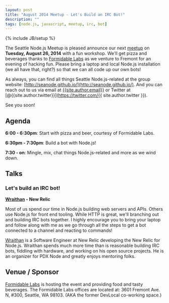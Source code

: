 ```yaml
---
layout: post
title: "August 2014 Meetup - Let's Build an IRC Bot!"
description: ""
tags: [node.js, javascript, meetup, irc, bot]
---
```

{% include JB/setup %}

The Seattle Node.js Meetup is pleased announce our next
[meetup](http://www.meetup.com/Seattle-Node-js/events/198980972/)
on **Tuesday, August 26, 2014** with a fun workshop. We'll get
pizza and beverages thanks to [Formidable Labs](http://formidablelabs.com/)
as we venture to Fremont for an evening of hacking fun. Please bring a laptop
and local Node.js installation (we all have that, right?) so that we can all
code up our own bots!

As always, you can find all things Seattle Node.js-related at the group website:
[http://seanode.github.io/](http://seanode.github.io/). And you can reach out to
us via email at [{{site.author.email}}](mailto:{{site.author.email}}) or Twitter
at [@{{site.author.twitter}}](https://twitter.com/{{ site.author.twitter }}).

See you soon!

## Agenda

**6:00 - 6:30pm**: Start with pizza and beer, courtesy of Formidable Labs.

**6:30pm - 7:30pm**: Build a bot with Node.js!

**7:30 - on**: Mingle, mix, chat things Node.js-related and more as we wind
down.


<!-- more start -->

## Talks

### Let's build an IRC bot!

**[Wraithan](https://twitter.com/wraithan) - New Relic**

Most of us spend our time in Node.js building web servers and APIs. Others use
Node.js for front end tooling. While HTTP is great, we'll branching out and
building IRC bots together. I highly encourage you to bring your laptop and
follow along with me as we go through all the steps to get a bot connected to a
channel and reacting to commands!

[Wraithan](https://twitter.com/wraithan) is a Software Engineer at New Relic
developing the New Relic for Node.js. Wraithan spends much more time than is
reasonable building IRC bots, fiddling with hardware, and working on his open
source projects. He is an organizer for PDX Node and greatly enjoys mentoring
folks.


## Venue / Sponsor

[Formidable Labs](http://formidablelabs.com/) is hosting the event and
providing food and tasty beverages. The Formidable Labs offices are located at: 3601 Fremont Ave. N, #300, Seattle, WA 98103. (AKA the former DevLocal co-working space.)

<!-- more end -->
